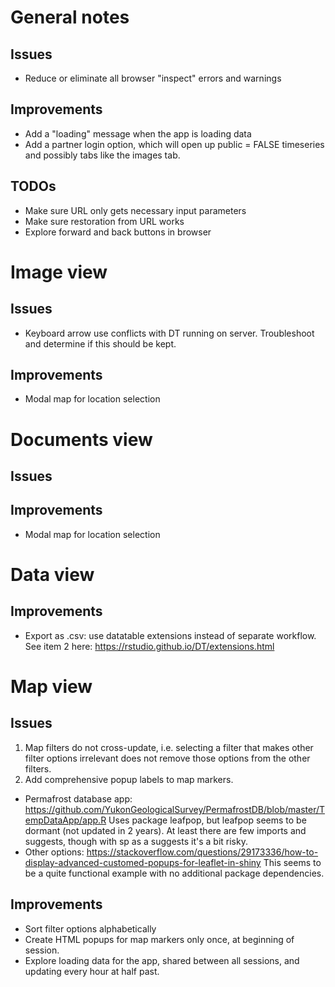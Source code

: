 # General notes
## Issues
- Reduce or eliminate all browser "inspect" errors and warnings
## Improvements
- Add a "loading" message when the app is loading data
- Add a partner login option, which will open up public = FALSE timeseries and possibly tabs like the images tab.
## TODOs
- Make sure URL only gets necessary input parameters
- Make sure restoration from URL works
- Explore forward and back buttons in browser

# Image view
## Issues
- Keyboard arrow use conflicts with DT running on server. Troubleshoot and determine if this should be kept.

## Improvements
- Modal map for location selection

# Documents view
## Issues

## Improvements
- Modal map for location selection

# Data view
## Improvements
- Export as .csv: use datatable extensions instead of separate workflow. See item 2 here: <https://rstudio.github.io/DT/extensions.html>


# Map view
## Issues
1. Map filters do not cross-update, i.e. selecting a filter that makes other filter options irrelevant does not remove those options from the other filters.
2. Add comprehensive popup labels to map markers. 
-   Permafrost database app: <https://github.com/YukonGeologicalSurvey/PermafrostDB/blob/master/TempDataApp/app.R> Uses package leafpop, but leafpop seems to be dormant (not updated in 2 years). At least there are few imports and suggests, though with sp as a suggests it's a bit risky.
-   Other options: <https://stackoverflow.com/questions/29173336/how-to-display-advanced-customed-popups-for-leaflet-in-shiny> This seems to be a quite functional example with no additional package dependencies.
## Improvements
- Sort filter options alphabetically
- Create HTML popups for map markers only once, at beginning of session.
- Explore loading data for the app, shared between all sessions, and updating every hour at half past.
